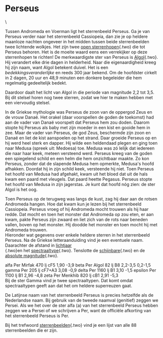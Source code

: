 # Perseus

\

Tussen Andromeda en Voerman ligt het sterrenbeeld Perseus. Ga je van
Perseus verder naar het sterrenbeeld Cassiopeia, dan zie je op heldere
maanloze nachten ongeveer in het midden tussen beide sterrenbeelden twee
lichtende wolkjes. Het zijn twee [open
sterrenhopen](open%20ste.html){.two} die tot Perseus behoren. Het is de
moeite waard eens een verrekijker op deze sterrenhopen te richten! De
merkwaardigste ster van Perseus is [Algol](algol.html){.two}. Hij
verandert elke drie dagen in helderheid. Naar die eigenaardigheid kreeg
hij zijn naam, want Algol betekent duivel. Het is een
*bedekkingsveranderlijke* en reeds 300 jaar bekend. Om de hoofdster
cirkelt in 2 dagen, 20 uur en 48,9 minuten een donkere begeleider die
hem regelmatig gedeeltelijk bedekt.

Daardoor daalt het licht van Algol in die periode van magnitude 2,2 tot
3,5. Bij dit stelsel horen nog twee sterren, zodat we hier te maken
hebben met een viervoudig stelsel.

In de Griekse mythologie was Perseus de zoon van de oppergod Zeus en de
vrouw Danaë. Het orakel (daar voorspellen de goden de toekomst) had aan
de vader van Danaë voorspelt dat Perseus hem zou doden. Daarom stopte
hij Perseus als baby met zijn moeder in een kist en gooide hem in zee.
Maar de vader van Perseus, de god Zeus, beschermde zijn zoon en Danaë en
liet de kist aanspoelen op het strand. Daar groeide Perseus op en hij
werd heel sterk en dapper. Hij wilde een heldendaad plegen en ging toen
naar Medusa (spreek uit: Medoesa) toe. Medusa was zó lelijk dat iedereen
die naar haar keek, meteen versteend werd. Perseus kreeg van de goden
een spiegelend schild en een helm die hem onzichtbaar maakte. Zo kon
Perseus, zonder dat de slapende Medusa hem opmerkte, Medusa\'s hoofd
afhakken. Doordat hij in zijn schild keek, versteende hij niet. Toen
Perseus het hoofd van Medusa had afgehakt, kwam uit het bloed dat uit de
hals kwam een paard met vleugels. Dat paard heette Pegasus. Perseus
stopte het hoofd van Medusa in zijn jagerstas. Je kunt dat hoofd nóg
zien: de ster Algol is het oog.

Toen Perseus op de terugweg was langs de kust, zag hij daar aan de
rotsen Andromeda hangen. Hoe dat kwam kun je lezen bij het sterrenbeeld
Cassiopeia. Perseus vroeg of hij Andromeda mocht trouwen als hij haar
redde. Dat mocht en toen het monster dat Andromeda op zou eten, er aan
kwam, pakte Perseus zijn zwaard en liet zich van de rots naar beneden
vallen, boven op het monster. Hij doodde het monster en toen mocht hij
met Andromeda trouwen.\
Hieronder wat gegevens over enkele heldere sterren in het sterrenbeeld
Perseus. Na de Griekse letteraanduiding vind je een eventuele naam.
Daarachter de afstand in [lichtjaar\
](lichtjaa.html){.two}en het [spectraaltype](spectraa.html){.two}.
Tenslotte de [schijnbare](schijnba.html){.two} en de [absolute
magnitude](absolute.html){.two}.

alfa Per Mirfak 470 lj cF5 1,90 -3,9 beta Per Algol 82 lj B8 2,2-3,5
0,2-1,5 gamma Per 205 lj cF7+A3 3,08 -0,9 delta Per 1160 lj B1 3,10 -1,5
epsilon Per 1100 lj B1 2,96 -4,8 zeta Per Menkhib 820 lj cB1 2,91 -5,3\
Bij de ster Gamma vind je twee spectraaltypen. Dat komt omdat
spectraaltypen geeft aan dat het om heldere superreuzen gaat.

De Latijnse naam van het sterrenbeeld Perseus is precies hetzelfde als
de Nederlandse naam. Bij gebruik van de tweede naamval (genitief) zeggen
we Persei. Als we het over de ster alfa (a) van het sterrenbeeld Perseus
hebben zeggen we a Persei of we schrijven a Per, want de officiële
afkorting van het sterrenbeeld Perseus is Per.

Bij het trefwoord [sterrenbeelden](sterrenb.html){.two} vind je een
lijst van alle 88 sterrenbeelden die er zijn.
